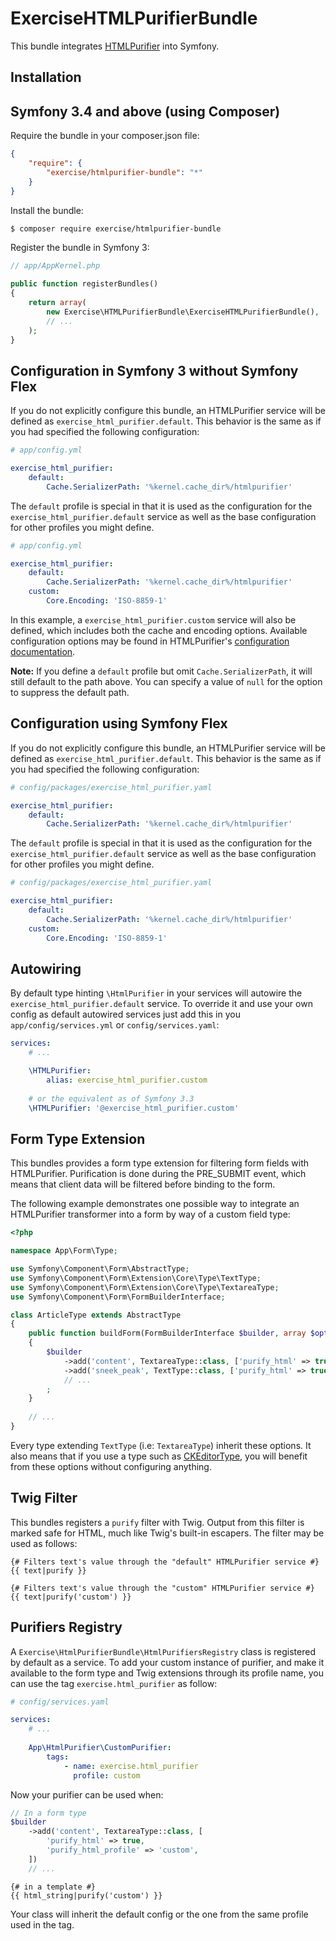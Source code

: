 # ExerciseHTMLPurifierBundle

This bundle integrates [HTMLPurifier][] into Symfony.

  [HTMLPurifier]: http://htmlpurifier.org/

## Installation

## Symfony 3.4 and above (using Composer)

Require the bundle in your composer.json file:

```json
{
    "require": {
        "exercise/htmlpurifier-bundle": "*"
    }
}
```

Install the bundle:

```bash
$ composer require exercise/htmlpurifier-bundle
```

Register the bundle in Symfony 3:

```php
// app/AppKernel.php

public function registerBundles()
{
    return array(
        new Exercise\HTMLPurifierBundle\ExerciseHTMLPurifierBundle(),
        // ...
    );
}
```

## Configuration in Symfony 3 without Symfony Flex

If you do not explicitly configure this bundle, an HTMLPurifier service will be
defined as `exercise_html_purifier.default`. This behavior is the same as if you
had specified the following configuration:

```yaml
# app/config.yml

exercise_html_purifier:
    default:
        Cache.SerializerPath: '%kernel.cache_dir%/htmlpurifier'
```

The `default` profile is special in that it is used as the configuration for the
`exercise_html_purifier.default` service as well as the base configuration for
other profiles you might define.

```yaml
# app/config.yml

exercise_html_purifier:
    default:
        Cache.SerializerPath: '%kernel.cache_dir%/htmlpurifier'
    custom:
        Core.Encoding: 'ISO-8859-1'
```

In this example, a `exercise_html_purifier.custom` service will also be defined,
which includes both the cache and encoding options. Available configuration
options may be found in HTMLPurifier's [configuration documentation][].

**Note:** If you define a `default` profile but omit `Cache.SerializerPath`, it
will still default to the path above. You can specify a value of `null` for the
option to suppress the default path.

  [configuration documentation]: http://htmlpurifier.org/live/configdoc/plain.html

## Configuration using Symfony Flex

If you do not explicitly configure this bundle, an HTMLPurifier service will be
defined as `exercise_html_purifier.default`. This behavior is the same as if you
had specified the following configuration:

```yaml
# config/packages/exercise_html_purifier.yaml

exercise_html_purifier:
    default:
        Cache.SerializerPath: '%kernel.cache_dir%/htmlpurifier'
```

The `default` profile is special in that it is used as the configuration for the
`exercise_html_purifier.default` service as well as the base configuration for
other profiles you might define.

```yaml
# config/packages/exercise_html_purifier.yaml

exercise_html_purifier:
    default:
        Cache.SerializerPath: '%kernel.cache_dir%/htmlpurifier'
    custom:
        Core.Encoding: 'ISO-8859-1'
```
  
## Autowiring

By default type hinting `\HtmlPurifier` in your services will autowire
the `exercise_html_purifier.default` service.
To override it and use your own config as default autowired services just add
this in you `app/config/services.yml` or `config/services.yaml`:

```yaml
services:
    # ...

    \HTMLPurifier:
        alias: exercise_html_purifier.custom
        
    # or the equivalent as of Symfony 3.3
    \HTMLPurifier: '@exercise_html_purifier.custom'
```

## Form Type Extension

This bundles provides a form type extension for filtering form fields with
HTMLPurifier. Purification is done during the PRE_SUBMIT event, which
means that client data will be filtered before binding to the form.

The following example demonstrates one possible way to integrate an HTMLPurifier
transformer into a form by way of a custom field type:

```php
<?php

namespace App\Form\Type;

use Symfony\Component\Form\AbstractType;
use Symfony\Component\Form\Extension\Core\Type\TextType;
use Symfony\Component\Form\Extension\Core\Type\TextareaType;
use Symfony\Component\Form\FormBuilderInterface;

class ArticleType extends AbstractType
{
    public function buildForm(FormBuilderInterface $builder, array $options)
    {
        $builder
            ->add('content', TextareaType::class, ['purify_html' => true]) // will use default profile 
            ->add('sneek_peak', TextType::class, ['purify_html' => true, 'purify_html_profile' => 'sneak_peak'])
            // ...
        ;
    }
    
    // ...
}
```

Every type extending `TextType` (i.e: `TextareaType`) inherit these options.
It also means that if you use a type such as [CKEditorType][], you will benefit
from these options without configuring anything.

  [CKEDitorType]: https://github.com/egeloen/IvoryCKEditorBundle/blob/master/Form/Type/CKEditorType.php#L570

## Twig Filter

This bundles registers a `purify` filter with Twig. Output from this filter is
marked safe for HTML, much like Twig's built-in escapers. The filter may be used
as follows:

``` jinja
{# Filters text's value through the "default" HTMLPurifier service #}
{{ text|purify }}

{# Filters text's value through the "custom" HTMLPurifier service #}
{{ text|purify('custom') }}
```

## Purifiers Registry

A `Exercise\HtmlPurifierBundle\HtmlPurifiersRegistry` class is registered by default
as a service. To add your custom instance of purifier, and make it available to
the form type and Twig extensions through its profile name, you can use the tag
`exercise.html_purifier` as follow:

```yaml
# config/services.yaml

services:
    # ...
    
    App\HtmlPurifier\CustomPurifier:
        tags:
            - name: exercise.html_purifier
              profile: custom
```

Now your purifier can be used when:

```php
// In a form type
$builder
    ->add('content', TextareaType::class, [
        'purify_html' => true,
        'purify_html_profile' => 'custom',
    ])
    // ...
```

```jinja
{# in a template #}
{{ html_string|purify('custom') }}
```

Your class will inherit the default config or the one from the same profile
used in the tag.
